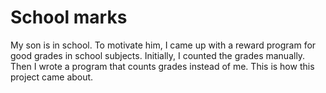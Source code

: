 # School marks
My son is in school. To motivate him, I came up with a reward program for good grades in school subjects. Initially, I counted the grades manually. Then I wrote a program that counts grades instead of me. This is how this project came about.
